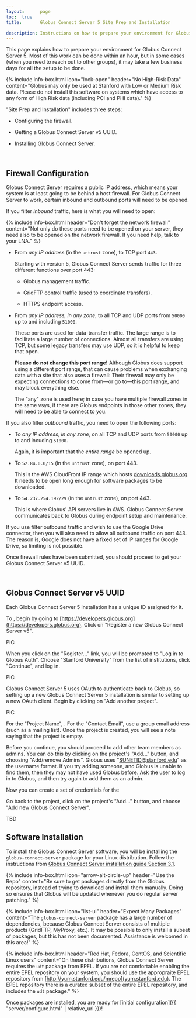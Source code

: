 ```yaml
---
layout:      page
toc:  true
title:       Globus Connect Server 5 Site Prep and Installation

description: Instructions on how to prepare your environment for Globus Connect Server 5.
---
```



This page explains how to prepare your environment for Globus Connect Server 5.
Most of this work can be done within an hour, but in some cases (when you need
to reach out to other groups), it may take a few business days for all the
setup to be done.

{% include info-box.html
   icon="lock-open"
   header="No High-Risk Data"
   content="Globus may only be used at Stanford with Low or Medium Risk data.
   Please do not install this software on systems which have access to any form
   of High Risk data (including PCI and PHI data)."
%}

"Site Prep and Installation" includes three steps:

* Configuring the firewall.

* Getting a Globus Connect Server v5 UUID.

* Installing Globus Connect Server.

&nbsp;

## Firewall Configuration

Globus Connect Server requires a public IP address, which means your system is
at least going to be behind a host firewall.  For Globus Connect Server to
work, certain inbound and outbound ports will need to be opened.

If you filter _inbound_ traffic, here is what you will need to open:

{% include info-box.html
   header="Don't forget the network firewall"
   content="Not only do these ports need to be opened on your server, they need
   also to be opened on the network firewall.  If you need help, talk to your
   LNA."
%}

* From _any IP address_ (in the `untrust` zone), to TCP port `443`.

  Starting with version 5, Globus Connect Server sends traffic for three
  different functions over port 443:

  * Globus management traffic.

  * GridFTP control traffic (used to coordinate transfers).

  * HTTPS endpoint access.

* From _any IP address, in any zone_, to all TCP and UDP ports from `50000` up
  to and including `51000`.

  These ports are used for data-transfer traffic.  The large range is to
  facilitate a large number of connections.  Almost all transfers are using
  TCP, but some legacy transfers may use UDP, so it is helpful to keep that
  open.

  **Please do not change this port range!**  Although Globus does support using
  a different port range, that can cause problems when exchanging data with a
  site that also uses a firewall: Their firewall may only be expecting
  connections to come from—or go to—this port range, and may block
  everything else.

  The "any" zone is used here; in case you have multiple firewall zones in the
  same vsys, if there are Globus endpoints in those other zones, they will need
  to be able to connect to you.

If you also filter _outbound_ traffic, you need to open the following ports:

* To _any IP address, in any zone_, on all TCP and UDP ports from `50000` up to
  and incuding `51000`.

  Again, it is important that the _entire range_ be opened up.

* To `52.84.0.0/15` (in the `untrust` zone), on port 443.

  This is the AWS CloudFront IP range which hosts
  [downloads.globus.org](https://downloads.globus.org).  It needs to be open
  long enough for software packages to be downloaded.

* To `54.237.254.192/29` (in the `untrust` zone), on port 443.

  This is where Globus' API servers live in AWS.  Globus Connect Server
  communicates back to Globus during endpoint setup and maintenance.

If you use filter outbound traffic and wish to use the Google Drive connector,
then you will also need to allow all outbound traffic on port 443.  The reason
is, Google does not have a fixed set of IP ranges for Google Drive, so limiting
is not possible.

Once firewall rules have been submitted, you should proceed to get your Globus
Connect Server v5 UUID.

&nbsp;

## Globus Connect Server v5 UUID

Each Globus Connect Server 5 installation has a unique ID assigned for it.

To , begin by going to [https://developers.globus.org](https://developers.globus.org).  Click on "Register a new Globus Connect Server v5".

PIC

When you click on the "Register…" link, you will be prompted to "Log in to
Globus Auth".  Choose "Stanford University" from the list of institutions,
click "Continue", and log in.

PIC

Globus Connect Server 5 uses OAuth to authenticate back to Globus, so setting
up a new Globus Connect Server 5 installation is similar to setting up a new
OAuth client.  Begin by clicking on "Add another project".

PIC

For the "Project Name", .  For the "Contact Email", use a group email address
(such as a mailing list).  Once the project is created, you will see a note
saying that the project is empty.


Before you continue, you should proceed to add other team members as admins.
You can do this by clicking on the project's "Add…" button, and choosing
"Add/remove Admins".  Globus uses "SUNETID@stanford.edu" as the username
format.  If you try adding someone, and Globus is unable to find them, then
they may not have used Globus before.  Ask the user to log in to Globus, and
then try again to add them as an admin.

Now you can create a set of credentials for the 

Go back to the project, click on the project's "Add…" button, and
choose "Add new Globus Connect Server".

TBD

## Software Installation

To install the Globus Connect Server software, you will be installing the
`globus-connect-server` package for your Linux distribution.  Follow the
instructions from [Globus Connect Server installation guide Section
3.1](https://docs.globus.org/globus-connect-server-installation-guide/#install_globus_connect_server).

{% include info-box.html
   icon="arrow-alt-circle-up"
   header="Use the Repo"
   content="Be sure to get packages directly from the Globus repository, instead of trying to download and install them manually.  Doing so ensures that Globus will be updated whenever you do regular server patching."
%}

{% include info-box.html
   icon="list-ul"
   header="Expect Many Packages"
   content="The `globus-connect-server` package has a large number of dependencies, because Globus Connect Server consists of multiple products (GridFTP, MyProxy, etc.).  It may be possible to only install a subset of packages, but this has not been documented.  Assistance is welcomed in this area!"
%}

{% include info-box.html
   header="Red Hat, Fedora, CentOS, and Scientific Linux users"
   content="On these distributions, Globus Connect Server requires the `udt` package from EPEL.  If you are not comfortable enabling the entire EPEL repository on your system, you should use the appropraite EPEL repository from [http://yum.stanford.edu/mrepo](yum.stanford.edu).  The EPEL repository there is a curated subset of the entire EPEL repository, and includes the `udt` package."
%}

Once packages are installed, you are ready for [initial configuration]({{
"server/configure.html" | relative_url }})!




